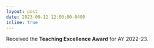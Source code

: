 ```yaml
---
layout: post
date: 2023-09-12 12:00:00-0400
inline: true
---
```


Received the <b>Teaching Excellence Award</b> for AY 2022-23.